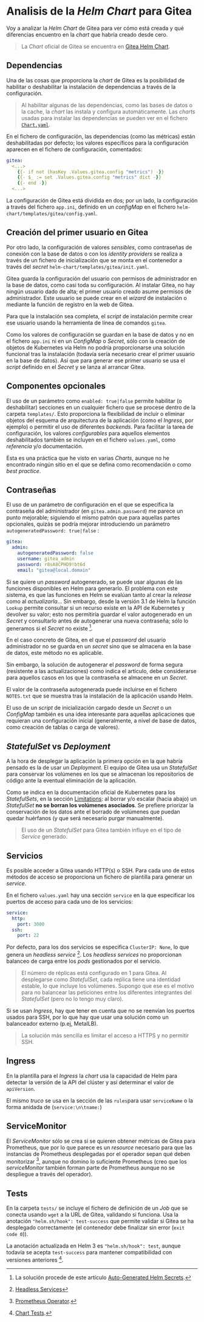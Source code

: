 # Analisis de la *Helm Chart* para Gitea

Voy a analizar la *Helm Chart* de Gitea para ver cómo está creada y qué diferencias encuentro en la *chart* que habría creado desde cero.

> La *Chart* oficial de Gitea se encuentra en [Gitea Helm Chart](https://gitea.com/gitea/helm-chart/).

## Dependencias

Una de las cosas que proporciona la *chart* de Gitea es la posibilidad de habilitar o deshabilitar la instalación de dependencias a través de la configuración.

> Al habilitar algunas de las dependencias, como las bases de datos o la cache, la *chart* las instala y configura automáticamente. Las *charts* usadas para instalar las dependencias se pueden ver en el fichero [`Chart.yaml`](https://gitea.com/gitea/helm-chart/src/branch/master/Chart.yaml).

En el fichero de configuración, las dependencias (como las métricas) están deshabilitadas por defecto; los valores específicos para la configuración aparecen en el fichero de configuración, comentados:

```yaml
gitea:
  <...>
    {{- if not (hasKey .Values.gitea.config "metrics") -}}
    {{- $_ := set .Values.gitea.config "metrics" dict -}}
    {{- end -}}
  <...>
```

La configuración de Gitea está dividida en dos; por un lado, la configuración a través del fichero `app.ini`, definido en un *configMap* en el fichero `helm-chart/templates/gitea/config.yaml`.

## Creación del primer usuario en Gitea

Por otro lado, la configuración de valores *sensibles*, como contraseñas de conexión con la base de datos o con los *identity providers* se realiza a través de un fichero de inicialización que se monta en el contenedor a través del *secret* `helm-chart/templates/gitea/init.yaml`.

Gitea guarda la configuración del usuario con permisos de administrador en la base de datos, como casi toda su configuración. Al instalar Gitea, no hay ningún usuario dado de alta; el primer usuario creado asume permisos de administrador. Este usuario se puede crear en el *wizard* de instalación o mediante la función de registro en la web de Gitea.

Para que la instalación sea completa, el *script* de instalación permite crear ese usuario usando la herramienta de línea de comandos `gitea`.

Como los valores de configuración se guardan en la base de datos y no en el fichero `app.ini` ni en un *ConfigMap* o *Secret*, sólo con la creación de objetos de Kubernetes vía Helm no podría proporcionarse una solución funcional tras la instalación (todavía sería necesario crear el primer usuario en la base de datos). Así que para generar ese primer usuario se usa el *script* definido en el *Secret* y se lanza al arrancar Gitea.

## Componentes opcionales

El uso de un parámetro como `enabled: true|false` permite habilitar (o deshabilitar) secciones en un cualquier fichero que se procese dentro de la carpeta `templates/`. Esto proporciona la flexibilidad de incluir o eliminar objetos del esquema de arquitectura de la aplicación (como el *Ingress*, por ejemplo) o permitir el uso de diferentes *backends*. Para facilitar la tarea de configuración, los valores *configurables* para aquellos elementos deshabilitados también se incluyen en el fichero `values.yaml`, como *referencia* y/o documentación.

Esta es una práctica que he visto en varias *Charts*, aunque no he encontrado ningún sitio en el que se defina como recomendación o como *best practice*.

## Contraseñas

El uso de un parámetro de configuración en el que se especifica la contraseña del administrador (en `gitea.admin.password`) me parece un punto mejorable; siguiendo el mismo patrón que para aquellas partes opcionales, quizás se podría mejorar introduciendo un parámetro `autogeneratedPassword: true|false` :

```yaml hl_lines="3"
gitea:
  admin:
    autogeneratedPassword: false
    username: gitea_admin
    password: r8sA8CPHD9!bt6d
    email: "gitea@local.domain"
```

Si se quiere un *password* autogenerado, se puede usar algunas de las funciones disponibles en Helm para generarlo. El problema con este sistema, es que las funciones en Helm se evalúan tanto al crear la *release* como al *actualizarla*... Sin embargo, desde la versión 3.1 de Helm la función `Lookup` permite consultar si un recurso existe en la API de Kubernetes y devolver su valor; esto nos permitiría guardar el valor autogenerado en un *Secret* y consultarlo antes de autogenerar una nueva contraseña; sólo lo generamos si el *Secret* no existe [^helm_secret].

En el caso concreto de Gitea, en el que el *password* del usuario administrador no se guarda en un *secret* sino que se almacena en la base de datos, este método no es aplicable.

Sin embargo, la solución de autogenerar el *password* de forma segura (resistente a las  actualizaciones) como indica el artículo, debe considerarse para aquellos casos en los que la contraseña se almacene en un *Secret*.

El valor de la contraseña autogenerada puede incluirse en el fichero `NOTES.txt` que se muestra tras la instalación de la aplicación usando Helm.

El uso de un *script* de inicialización cargado desde un *Secret* o un *ConfigMap* también es una idea interesante para aquellas aplicaciones que requieran una configuración inicial (generalmente, a nivel de base de datos, como creación de tablas o carga de valores).

## *StatefulSet* vs *Deployment*

A la hora de desplegar la aplicación la primera opción en la que habría pensado es la de usar un *Deployment*. El equipo de Gitea usa un *StatefulSet* para conservar los volúmenes en los que se almacenan los repositorios de código ante la eventual eliminación de la aplicación.

Como se indica en la documentación oficial de Kubernetes para los *StatefulSets*, en la sección [Limitations](https://kubernetes.io/docs/concepts/workloads/controllers/statefulset/#limitations): al borrar y/o escalar (hacia abajo) un *StatefulSet* **no se borran los volúmenes asociados**. Se prefiere priorizar la conservación de los datos ante el borrado de volúmenes que puedan quedar huérfanos (y que será necesario purgar manualmente).

> El uso de un *StatefulSet* para Gitea también influye en el tipo de *Service* generado.

## Servicios

Es posible acceder a Gitea usando HTTP(s) o SSH. Para cada uno de estos métodos de acceso se proporciona un fichero de plantilla para generar un *service*.

En el fichero `values.yaml` hay una sección `service` en la que especificar los puertos de acceso para cada uno de los servicios:

```yaml
service:
  http: 
    port: 3000
  ssh:
    port: 22
```

Por defecto, para los dos servicios se especifica `ClusterIP: None`, lo que genera un *headless service* [^headless_service]. Los *headless services* no proporcionan balanceo de carga entre los *pods* gestionados por el servicio.

> El número de réplicas está configurado en 1 para Gitea. Al desplegarse como *StatefulSet*, cada reṕlica tiene una identidad estable, lo que incluye los volúmenes. Supongo que ese es el motivo para no balancear las peticiones entre los diferentes integrantes del *StatefulSet* (pero no lo tengo muy claro).

Si se usan *Ingress*, hay que tener en cuenta que no se reenvían los puertos usados para SSH, por lo que hay que usar una solución como un balanceador externo (p.ej, MetalLB).

> La solución más sencilla es limitar el acceso a HTTPS y no permitir SSH.

## Ingress

En la plantilla para el *Ingress* la *chart* usa la capacidad de Helm para detectar la versión de la API del clúster y así determinar el valor de `apiVersion`.

El mismo *truco* se usa en la sección de las `rules`para usar `serviceName` o la forma anidada de  (`service:\n\tname:`)

## ServiceMonitor

El *ServiceMonitor* sólo se crea si se quieren obtener métricas de Gitea para Prometheus, que por lo que parece es un *resource* necesario para que las instancias de Prometheus desplegadas por el operador sepan qué deben monitorizar [^prometheus_operador], aunque no domino lo suficiente Prometheus (creo que los *serviceMonitor* también forman parte de Prometheus aunque no se despliegue a través del operador).

## Tests

En la carpeta `tests/` se incluye el fichero de definición de un *Job* que se conecta usando `wget` a la URL de Gitea, validando si funciona. Usa la anotación `"helm.sh/hook": test-success` que permite validar si Gitea se ha desplegado correctamente (el contenedor debe finalizar sin error (`exit code 0`)).

La anotación actualizada en Helm 3 es `"helm.sh/hook": test`, aunque todavía se acepta `test-success` para mantener compatibilidad con versiones anteriores [^helm_test].

[^helm_secret]: La solución procede de este artículo [Auto-Generated Helm Secrets](https://wanderingdeveloper.medium.com/reusing-auto-generated-helm-secrets-a7426403d4bb).

[^headless_service]: [Headless Services](https://kubernetes.io/docs/concepts/services-networking/service/#headless-services)

[^prometheus_operador]: [Prometheus Operator](https://github.com/prometheus-operator/prometheus-operator/blob/master/Documentation/user-guides/getting-started.md).

[^helm_test]: [Chart Tests](https://helm.sh/docs/topics/chart_tests/).
